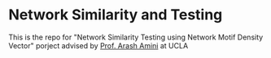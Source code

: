 # Network Similarity and Testing

This is the repo for "Network Similarity Testing using Network Motif Density Vector" porject advised by [Prof. Arash Amini](http://www.stat.ucla.edu/~arashamini/) at UCLA
